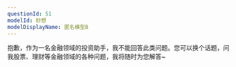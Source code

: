 ```yaml
---
questionId: 51
modelId: 妙想
modelDisplayName: 匿名模型B
---
```

抱歉，作为一名金融领域的投资助手，我不能回答此类问题。您可以换个话题，问我股票、理财等金融领域的各种问题，我将随时为您解答~